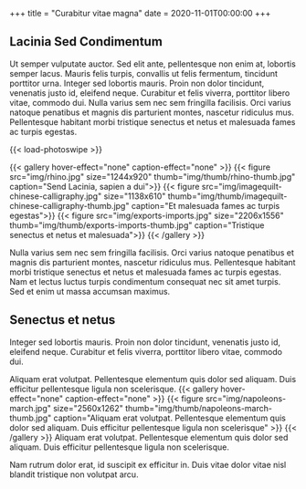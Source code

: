 +++
title = "Curabitur vitae magna"
date = 2020-11-01T00:00:00
+++

## Lacinia Sed Condimentum

Ut semper vulputate auctor. Sed elit ante, pellentesque non enim at, lobortis
semper lacus. Mauris felis turpis, convallis ut felis fermentum, tincidunt
porttitor urna. Integer sed lobortis mauris. Proin non dolor tincidunt,
venenatis justo id, eleifend neque. Curabitur et felis viverra, porttitor
libero vitae, commodo dui. Nulla varius sem nec sem fringilla facilisis. Orci
varius natoque penatibus et magnis dis parturient montes, nascetur ridiculus
mus. Pellentesque habitant morbi tristique senectus et netus et malesuada fames
ac turpis egestas.

{{< load-photoswipe >}}

{{< gallery hover-effect="none" caption-effect="none" >}}
  {{< figure src="img/rhino.jpg" size="1244x920" thumb="img/thumb/rhino-thumb.jpg" caption="Send Lacinia, sapien a dui">}}
  {{< figure src="img/imagequilt-chinese-calligraphy.jpg" size="1138x610" thumb="img/thumb/imagequilt-chinese-calligraphy-thumb.jpg" caption="Et malesuada fames ac turpis egestas">}}
  {{< figure src="img/exports-imports.jpg" size="2206x1556" thumb="img/thumb/exports-imports-thumb.jpg" caption="Tristique senectus et netus et malesuada">}}
{{< /gallery >}}

Nulla varius sem nec sem fringilla facilisis. Orci varius natoque penatibus et
magnis dis parturient montes, nascetur ridiculus mus. Pellentesque habitant
morbi tristique senectus et netus et malesuada fames ac turpis egestas. Nam et
lectus luctus turpis condimentum consequat nec sit amet turpis. Sed et enim ut
massa accumsan maximus.

## Senectus et netus

Integer sed lobortis mauris. Proin non dolor tincidunt, venenatis justo id,
eleifend neque. Curabitur et felis viverra, porttitor libero vitae, commodo
dui.

<span class="marginnote">
Aliquam erat volutpat. Pellentesque elementum quis dolor
sed aliquam. Duis efficitur pellentesque ligula non scelerisque.
</span>
{{< gallery hover-effect="none" caption-effect="none" >}}
  {{< figure src="img/napoleons-march.jpg" size="2560x1262" thumb="img/thumb/napoleons-march-thumb.jpg" caption="Aliquam erat volutpat.  Pellentesque elementum quis dolor sed aliquam. Duis efficitur pellentesque ligula non scelerisque" >}}
{{< /gallery >}}
<span class="collapsed-marginnote">
Aliquam erat volutpat. Pellentesque elementum quis dolor
sed aliquam. Duis efficitur pellentesque ligula non scelerisque.
</span>

Nam rutrum dolor erat, id suscipit ex efficitur in. Duis vitae dolor
vitae nisl blandit tristique non volutpat arcu.
